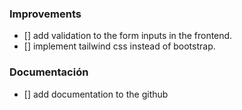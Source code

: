 ### Improvements

- [] add validation to the form inputs in the frontend.
- [] implement tailwind css instead of bootstrap.

### Documentación

- [] add documentation to the github
